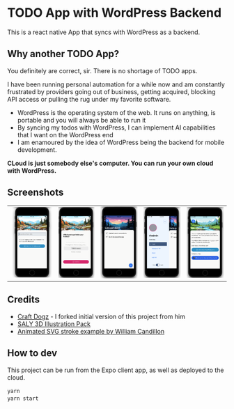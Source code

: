 # TODO App with WordPress Backend

This is a react native App that syncs with WordPress as a backend.

## Why another TODO App?

You definitely are correct, sir. There is no shortage of TODO apps.

I have been running personal automation for a while now and am constantly frustrated by providers going out of business, getting acquired, blocking API access or pulling the rug under my favorite software.

- WordPress is the operating system of the web. It runs on anything, is portable and you will always be able to run it
- By syncing my todos with WordPress, I can implement AI capabilities that I want on the WordPress end
- I am enamoured by the idea of WordPress being the backend for mobile development.

**CLoud is just somebody else's computer. You can run your own cloud with WordPress.**

## Screenshots 

| | | | | |
|---|---|---|---|---|
|![](./assets/doc/screen-1.png)|![](./assets/doc/screen-2.png)|![](./assets/doc/screen-3.png)|![](./assets/doc/screen-4.png)|![](./assets/doc/screen-5.png)|

## Credits

- [Craft Dogz](https://github.com/craftzdog/react-native-animated-todo) - I forked initial version of this project from him
- [SALY 3D Illustration Pack](https://www.figma.com/community/file/890095002328610853)
- [Animated SVG stroke example by William Candillon](https://github.com/wcandillon/can-it-be-done-in-react-native/tree/master/reanimated-2/src/StrokeAnimation)

## How to dev

This project can be run from the Expo client app, as well as deployed to the cloud.

```sh
yarn
yarn start
```

